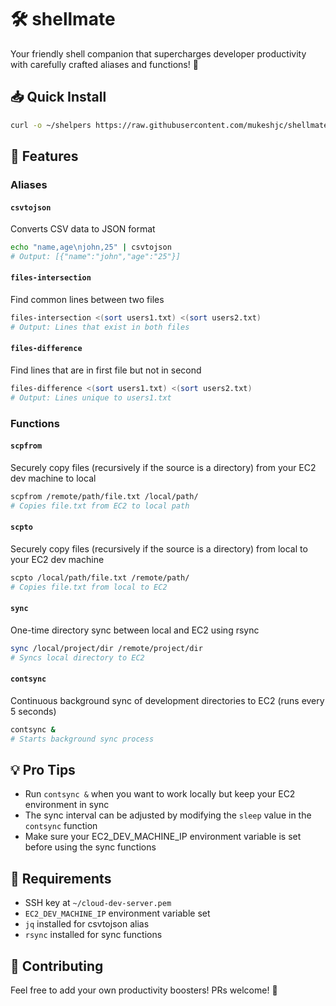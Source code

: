 # 🛠️ shellmate

Your friendly shell companion that supercharges developer productivity with carefully crafted aliases and functions! 🚀

## 📥 Quick Install

```bash
curl -o ~/shelpers https://raw.githubusercontent.com/mukeshjc/shellmate/main/shelpers && echo "source ~/shelpers" >> ~/.$(basename $SHELL)rc && source ~/.$(basename $SHELL)rc
```

## 🎯 Features

### Aliases

#### `csvtojson`
Converts CSV data to JSON format
```bash
echo "name,age\njohn,25" | csvtojson
# Output: [{"name":"john","age":"25"}]
```

#### `files-intersection`
Find common lines between two files
```bash
files-intersection <(sort users1.txt) <(sort users2.txt)
# Output: Lines that exist in both files
```

#### `files-difference`
Find lines that are in first file but not in second
```bash
files-difference <(sort users1.txt) <(sort users2.txt)
# Output: Lines unique to users1.txt
```

### Functions

#### `scpfrom` 
Securely copy files (recursively if the source is a directory) from your EC2 dev machine to local
```bash
scpfrom /remote/path/file.txt /local/path/
# Copies file.txt from EC2 to local path
```

#### `scpto`
Securely copy files (recursively if the source is a directory) from local to your EC2 dev machine
```bash
scpto /local/path/file.txt /remote/path/
# Copies file.txt from local to EC2
```

#### `sync`
One-time directory sync between local and EC2 using rsync
```bash
sync /local/project/dir /remote/project/dir
# Syncs local directory to EC2
```

#### `contsync`
Continuous background sync of development directories to EC2 (runs every 5 seconds)
```bash
contsync &
# Starts background sync process
```

## 💡 Pro Tips
- Run `contsync &` when you want to work locally but keep your EC2 environment in sync
- The sync interval can be adjusted by modifying the `sleep` value in the `contsync` function
- Make sure your EC2_DEV_MACHINE_IP environment variable is set before using the sync functions

## 🔧 Requirements
- SSH key at `~/cloud-dev-server.pem`
- `EC2_DEV_MACHINE_IP` environment variable set
- `jq` installed for csvtojson alias
- `rsync` installed for sync functions

## 🤝 Contributing
Feel free to add your own productivity boosters! PRs welcome! 🎉
